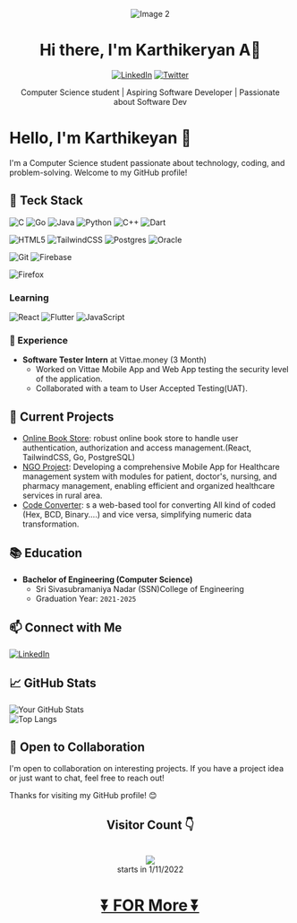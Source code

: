   <p class="display: flex;
    justify-content: center;
    align-items: center;" align=center>
<!--     <img src="https://avatars.githubusercontent.com/u/91019132?v=4" alt="Image 1" height=150> -->
    <img src="https://github.com/KKBUGHUNTER/KKBUGHUNTER/assets/91019132/da6f55a4-daf0-42f2-86dd-75e834a861fc" alt="Image 2">
  </p>

<h1 align="center">Hi there, I'm Karthikeryan A👋</h1>

<p align="center">
  <a href="https://www.linkedin.com/in/karthikeyan-a-b2385123b/"><img alt="LinkedIn" src="https://img.shields.io/badge/LinkedIn-karthikeyan_A-blue?style=flat-square&logo=linkedin"></a>
  <a href="https://x.com/Karthik08156342?t=r6KpCKAeFZYSznGFOr7xWA&s=03"><img alt="Twitter" src="https://img.shields.io/badge/Twitter-Karthikeyan08156342-blue?style=flat-square&logo=twitter"></a>
<!--   <a href="https://yourwebsite.com/"><img alt="Website" src="https://img.shields.io/badge/Website-Karthikeyan_A-9cf?style=flat-square"></a> -->
</p>

<p align="center">Computer Science student | Aspiring Software Developer | Passionate about Software Dev</p>


# Hello, I'm Karthikeyan 👋

I'm a Computer Science student passionate about technology, coding, and problem-solving. Welcome to my GitHub profile!

## 🔧 Teck Stack
![C](https://img.shields.io/badge/c-%2300599C.svg?style=for-the-badge&logo=c&logoColor=white) ![Go](https://img.shields.io/badge/go-%2300ADD8.svg?style=for-the-badge&logo=go&logoColor=white) ![Java](https://img.shields.io/badge/java-%23ED8B00.svg?style=for-the-badge&logo=openjdk&logoColor=white) ![Python](https://img.shields.io/badge/python-3670A0?style=for-the-badge&logo=python&logoColor=ffdd54) ![C++](https://img.shields.io/badge/c++-%2300599C.svg?style=for-the-badge&logo=c%2B%2B&logoColor=white) ![Dart](https://img.shields.io/badge/dart-%230175C2.svg?style=for-the-badge&logo=dart&logoColor=white) 

![HTML5](https://img.shields.io/badge/html5-%23E34F26.svg?style=for-the-badge&logo=html5&logoColor=white) ![TailwindCSS](https://img.shields.io/badge/tailwindcss-%2338B2AC.svg?style=for-the-badge&logo=tailwind-css&logoColor=white)  ![Postgres](https://img.shields.io/badge/postgres-%23316192.svg?style=for-the-badge&logo=postgresql&logoColor=white) ![Oracle](https://img.shields.io/badge/Oracle-F80000?style=for-the-badge&logo=oracle&logoColor=white) 

![Git](https://img.shields.io/badge/git-%23F05033.svg?style=for-the-badge&logo=git&logoColor=white) ![Firebase](https://img.shields.io/badge/Firebase-039BE5?style=for-the-badge&logo=Firebase&logoColor=white)

![Firefox](https://img.shields.io/badge/Firefox-FF7139?style=for-the-badge&logo=Firefox-Browser&logoColor=white)

### Learning
![React](https://img.shields.io/badge/react-%2320232a.svg?style=for-the-badge&logo=react&logoColor=%2361DAFB) ![Flutter](https://img.shields.io/badge/Flutter-%2302569B.svg?style=for-the-badge&logo=Flutter&logoColor=white) ![JavaScript](https://img.shields.io/badge/javascript-%23323330.svg?style=for-the-badge&logo=javascript&logoColor=%23F7DF1E)

### 💼 Experience

- **Software Tester Intern** at Vittae.money (3 Month)
  - Worked on Vittae Mobile App and Web App testing the security level of the application.
  - Collaborated with a team to User Accepted Testing(UAT).
  
<!-- - **Teaching Assistant** at [Your University] (Month Year - Month Year)
  - Assisted professors in [courses or subjects you TAed for].
  - Provided support to students by [mention how you helped students]. -->
  

## 🌱 Current Projects

- [Online Book Store](https://github.com/KKBUGHUNTER/Online_book_store): robust online book store to handle user authentication, authorization and access management.(React, TailwindCSS, Go, PostgreSQL)
- [NGO Project](https://github.com/KKBUGHUNTER/Flutter): Developing a comprehensive Mobile App for Healthcare management system with modules for patient, doctor's, nursing, and pharmacy management, enabling efficient and organized healthcare services in rural area.
- [Code Converter](https://github.com/KKBUGHUNTER/Project_Code_Converters_web): s a web-based tool for converting All kind of coded (Hex, BCD, Binary....) and vice versa, simplifying numeric data transformation.

## 📚 Education

- **Bachelor of Engineering (Computer Science)**
  - Sri Sivasubramaniya Nadar (SSN)College of Engineering
  - Graduation Year: `2021-2025`

## 📫 Connect with Me
 [![LinkedIn](https://img.shields.io/badge/linkedin-%230077B5.svg?style=for-the-badge&logo=linkedin&logoColor=white)](https://www.linkedin.com/in/karthikeyan-a-b2385123b/)
 
<!-- - Portfolio Website: [Your Portfolio Website](Portfolio URL) -->

## 📈 GitHub Stats

![Your GitHub Stats](https://github-readme-stats.vercel.app/api?username=KKBUGHUNTER&show_icons=true)
<br>
![Top Langs](https://github-readme-stats.vercel.app/api/top-langs/?username=kkBUGHUNTER&hide=Jupyter%20Notebook&langs_count=9)


<!-- ## 🌟 Featured Repositories

[![Repo 1](https://github-readme-stats.vercel.app/api/pin/?username=KKBUGHUNTER&repo=Repo1&show_owner=true)](Link to Repo 1)
[![Repo 2](https://github-readme-stats.vercel.app/api/pin/?username=YourUsername&repo=Repo2&show_owner=true)](Link to Repo 2)  -->

## 🤝 Open to Collaboration

I'm open to collaboration on interesting projects. If you have a project idea or just want to chat, feel free to reach out!

<!-- ## 📝 Blog

I occasionally write about tech and programming on my blog: [Link to Blog](Blog URL) -->

Thanks for visiting my GitHub profile! 😊


<div align="center"> 
 <h2> Visitor Count 👇</h2> <br>
 <img src="https://profile-counter.glitch.me/KKBUGHUNTER/count.svg"> <br>
starts in 1/11/2022
<h1> <a href="https://github.com/KKBUGHUNTER?tab=repositories">⏬ FOR More ⏬</a><h1>
</div>
        

